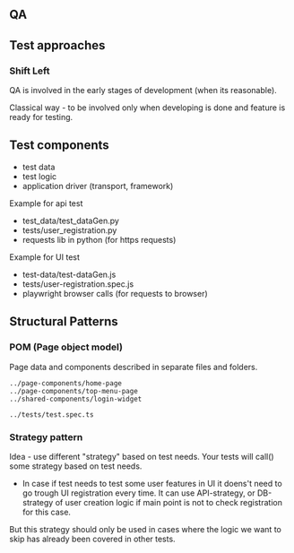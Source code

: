 ## QA

## Test approaches
### Shift Left

QA is involved in the early stages of development (when its reasonable).

Classical way - to be involved only when developing is done and feature is ready for testing.

## Test components

- test data
- test logic
- application driver (transport, framework)

Example for api test
- test_data/test_dataGen.py
- tests/user_registration.py
- requests lib in python (for https requests)

Example for UI test
- test-data/test-dataGen.js
- tests/user-registration.spec.js
- playwright browser calls (for requests to browser)

## Structural Patterns

### POM (Page object model)

Page data and components described in separate files and folders.

```
../page-components/home-page
../page-components/top-menu-page
../shared-components/login-widget

../tests/test.spec.ts
```

### Strategy pattern

Idea - use different "strategy" based on test needs.
Your tests will call() some strategy based on test needs.

- In case if test needs to test some user features in UI it doens't need to go trough UI registration every time. It can use API-strategy, or DB-strategy of user creation logic if main point is not to check registration for this case.

But this strategy should only be used in cases where the logic we want to skip has already been covered in other tests.
